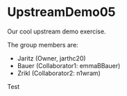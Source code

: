 # UpstreamDemo05

Our cool upstream demo exercise.
  
The group members are:
  - Jaritz (Owner, jarthc20)
  - Bauer (Collaborator1: emmaBBauer)
  - Zrikl (Collaborator2: n1wram)

Test 
